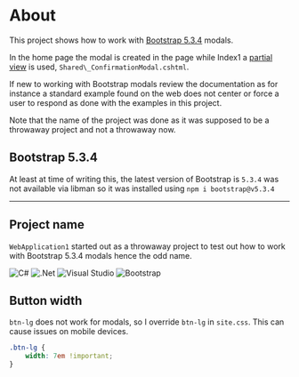 # About

This project shows how to work with [Bootstrap 5.3.4](https://blog.getbootstrap.com/2025/04/03/bootstrap-5-3-4/) modals. 

In the home page the modal is created in the page while Index1 a [partial view](https://learn.microsoft.com/en-us/aspnet/core/mvc/views/partial?view=aspnetcore-9.0) is used, `Shared\_ConfirmationModal.cshtml`.

If new to working with Bootstrap modals review the documentation as for instance a standard example found on the web does not center or force a user to respond as done with the examples in this project.

Note that the name of the project was done as it was supposed to be a throwaway project and not a throwaway now.

## Bootstrap 5.3.4

At least at time of writing this, the latest version of Bootstrap is `5.3.4` was not available via libman so it was installed using `npm i bootstrap@v5.3.4`

---

## Project name

`WebApplication1` started out as a throwaway project to test out how to work with Bootstrap 5.3.4 modals hence the odd name.


![C#](https://img.shields.io/badge/c%23-%23239120.svg?style=for-the-badge&logo=csharp&logoColor=white) 
![.Net](https://img.shields.io/badge/.NET-5C2D91?style=for-the-badge&logo=.net&logoColor=white) ![Visual Studio](https://img.shields.io/badge/Visual%20Studio-5C2D91.svg?style=for-the-badge&logo=visual-studio&logoColor=white) ![Bootstrap](https://img.shields.io/badge/bootstrap-%238511FA.svg?style=for-the-badge&logo=bootstrap&logoColor=white)


## Button width

`btn-lg` does not work for modals, so I override `btn-lg` in `site.css`. This can cause issues on mobile devices.

```css
.btn-lg {
    width: 7em !important;
}
```